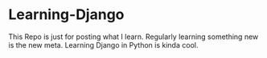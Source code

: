 # Learning-Django

This Repo is just for posting what I learn. Regularly learning something new is the new meta.
Learning Django in Python is kinda cool. 